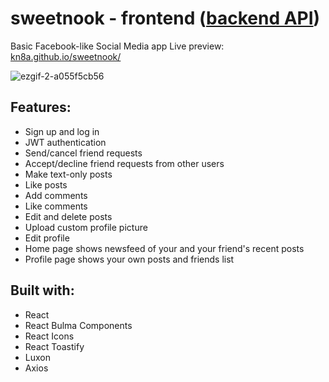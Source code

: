 # sweetnook - frontend ([backend API](https://github.com/kn8a/sweetnook-api))

Basic Facebook-like Social Media app
Live preview: [kn8a.github.io/sweetnook/](https://kn8a.github.io/sweetnook/ "https://kn8a.github.io/sweetnook/")

![ezgif-2-a055f5cb56](https://user-images.githubusercontent.com/88045655/189809553-26ea1b2b-0beb-4ffd-b3fd-05468fe28c49.gif)

## **Features:**

-   Sign up and log in
-  JWT authentication
-   Send/cancel friend requests 
- Accept/decline friend requests from other users
-   Make text-only posts
-   Like posts
-   Add comments
-  Like comments
-   Edit and delete posts 
-   Upload custom profile picture
-   Edit profile
-   Home page shows newsfeed of your and your friend's recent posts
-   Profile page shows your own posts and friends list

## Built with:

 - React
 - React Bulma Components
 - React Icons
 - React Toastify
 - Luxon
 - Axios
